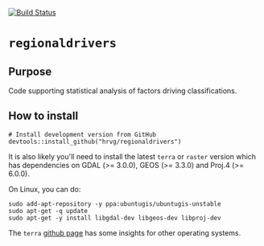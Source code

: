 [![Build Status](https://travis-ci.com/hrvg/regionaldrivers.svg?branch=master)](https://travis-ci.com/hrvg/regionaldrivers)

# `regionaldrivers`

## Purpose

Code supporting statistical analysis of factors driving classifications.

## How to install

```
# Install development version from GitHub
devtools::install_github("hrvg/regionaldrivers")
```

It is also likely you'll need to install the latest `terra` or `raster` version which has dependencies on GDAL (>= 3.0.0), GEOS (>= 3.3.0) and Proj.4 (>= 6.0.0).

On Linux, you can do:

```
sudo add-apt-repository -y ppa:ubuntugis/ubuntugis-unstable
sudo apt-get -q update
sudo apt-get -y install libgdal-dev libgeos-dev libproj-dev 
```

The `terra` [github page](https://github.com/rspatial/terra) has some insights for other operating systems.